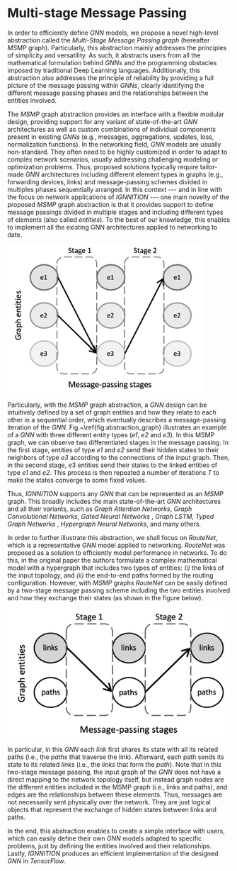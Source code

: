 # Multi-stage Message Passing

In order to efficiently define *GNN* models, we propose a novel high-level abstraction called the *Multi-Stage Message Passing graph* (hereafter *MSMP* graph). Particularly, this abstraction mainly addresses the principles of simplicity and versatility. As such, it abstracts users from all the mathematical formulation behind *GNNs* and the programming obstacles imposed by traditional Deep Learning languages. Additionally, this abstraction also addresses the principle of reliability by providing a full picture of the message passing within *GNNs*, clearly identifying the different message passing phases and the relationships between the entities involved.

The *MSMP* graph abstraction provides an interface with a flexible modular design, providing support for any variant of state-of-the-art *GNN* architectures as well as custom combinations of individual components present in existing *GNNs* (e.g., messages, aggregations, updates, loss, normalization functions). In the networking field, *GNN* models are usually non-standard. They often need to be highly customized in order to adapt to complex network scenarios, usually addressing challenging modeling or optimization problems. Thus, proposed solutions typically require tailor-made *GNN* architectures including different element types in graphs (e.g., forwarding devices, links) and message-passing schemes divided in multiples phases sequentially arranged. In this context --- and in line with the focus on network applications of *IGNNITION ---* one main novelty of the proposed *MSMP* graph abstraction is that it provides support to define message passings divided in multiple stages and including different types of elements (also called *entities*). To the best of our knowledge, this enables to implement all the existing GNN architectures applied to networking to date.

![General MSMP definition](./Images/general_msmp.png)

Particularly, with the *MSMP* graph abstraction, a *GNN* design can be intuitively defined by a set of graph entities and how they relate to each other in a sequential order, which eventually describes a message-passing iteration of the *GNN*. Fig.~\ref{fig:abstraction_graph} illustrates an example of a *GNN* with three different entity types (*e1*, *e2* and *e3*). In this MSMP graph, we can observe two differentiated stages in the message passing. In the first stage, entities of type *e1* and *e2* send their hidden states to their neighbors of type *e3* according to the connections of the input graph. Then, in the second stage, $e3$ entities send their states to the linked entities of type *e1* and *e2*. This process is then repeated a number of iterations *T* to make the states converge to some fixed values.

Thus, *IGNNITION* supports any *GNN* that can be represented as an *MSMP* graph. This broadly includes the main state-of-the-art *GNN* architectures and all their variants, such as *Graph Attention Networks*, *Graph Convolutional Networks*, *Gated Neural Networks* , *Graph LSTM*, *Typed Graph Networks* , *Hypergraph Neural Networks*, and many others.

In order to further illustrate this abstraction, we shall focus on *RouteNet*, which is a
representative *GNN* model applied to networking. *RouteNet* was proposed as a solution to efficiently model performance in networks. To do this, in the original paper the authors formulate a complex mathematical model with a hypergraph that includes two types of entities: *(i)* the links of the input topology, and *(ii)* the end-to-end paths formed by the routing configuration. However, with *MSMP* graphs *RouteNet* can be easily defined by a two-stage message passing scheme including the two entities involved and how they exchange their states (as shown in the figure below).

![RouteNet MSMP definition](./Images/msmp_routenet.png)

In particular, in this *GNN* each *link* first shares its state with all its related paths (i.e., the *paths* that traverse the link). Afterward, each path sends its state to its related *links* (i.e., the *links* that form the *path*). Note that in this two-stage message passing, the input graph of the *GNN* does not have a direct mapping to the network topology itself, but instead graph nodes are the different entities included in the MSMP graph (i.e., links and paths), and edges are the relationships between these elements. Thus, messages are not necessarily sent physically over the network. They are just logical objects that represent the exchange of hidden states between links and paths.

In the end, this abstraction enables to create a simple interface with users, which can easily define their own *GNN* models adapted to specific problems, just by defining the entities involved and their relationships. Lastly, *IGNNITION* produces an efficient implementation of the designed *GNN* in *TensorFlow*. 
